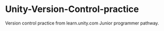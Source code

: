 # Unity-Version-Control-practice
Version control practice from learn.unity.com Junior programmer pathway.
